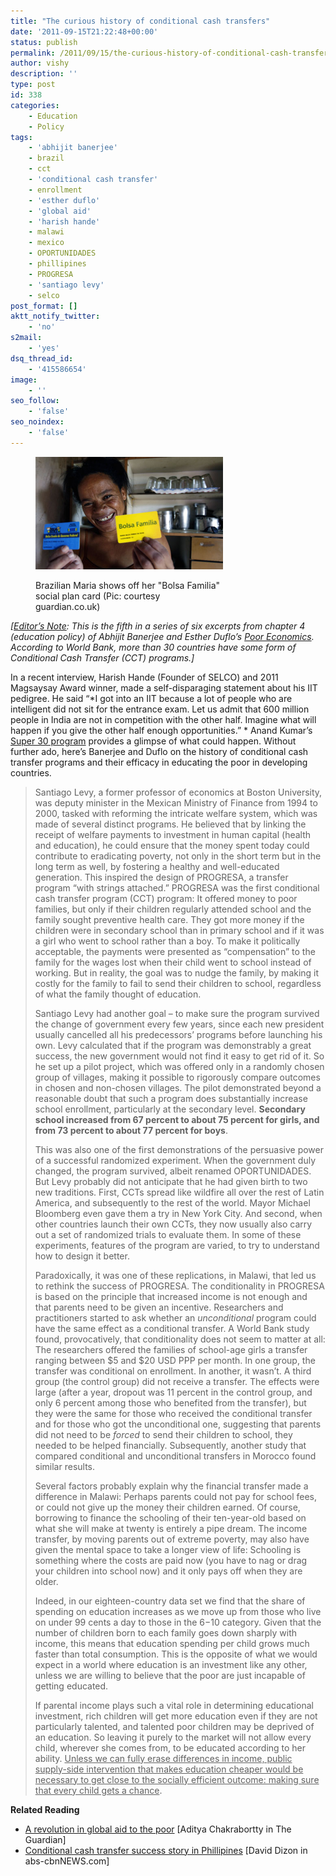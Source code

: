 ```yaml
---
title: "The curious history of conditional cash transfers"
date: '2011-09-15T21:22:48+00:00'
status: publish
permalink: /2011/09/15/the-curious-history-of-conditional-cash-transfers
author: vishy
description: ''
type: post
id: 338
categories:
    - Education
    - Policy
tags:
    - 'abhijit banerjee'
    - brazil
    - cct
    - 'conditional cash transfer'
    - enrollment
    - 'esther duflo'
    - 'global aid'
    - 'harish hande'
    - malawi
    - mexico
    - OPORTUNIDADES
    - phillipines
    - PROGRESA
    - 'santiago levy'
    - selco
post_format: []
aktt_notify_twitter:
    - 'no'
s2mail:
    - 'yes'
dsq_thread_id:
    - '415586654'
image:
    - ''
seo_follow:
    - 'false'
seo_noindex:
    - 'false'
---
```

<figure aria-describedby="caption-attachment-1281" class="wp-caption alignleft" id="attachment_1281" style="width: 300px">

[![](../../../../uploads/2011/09/Brazil-MDG-Conditional-Cash-Tran-006.jpg "Brazil-MDG-Conditional-Cash-Tran-006")](../../../../uploads/2011/09/Brazil-MDG-Conditional-Cash-Tran-006.jpg)<figcaption class="wp-caption-text" id="caption-attachment-1281">Brazilian Maria shows off her "Bolsa Familia" social plan card (Pic: courtesy guardian.co.uk)</figcaption></figure>

*\[<span style="text-decoration: underline;">Editor’s Note</span>: This is the fifth in a series of six excerpts from chapter 4 (education policy) of Abhijit Banerjee and Esther Duflo’s [Poor Economics](http://pooreconomics.com/). According to World Bank, more than 30 countries have some form of Conditional Cash Transfer (CCT) programs.\]*

In a recent interview, Harish Hande (Founder of SELCO) and 2011 Magsaysay Award winner, made a self-disparaging statement about his IIT pedigree. He said “*I got into an IIT because a lot of people who are intelligent did not sit for the entrance exam. Let us admit that 600 million people in India are not in competition with the other half. Imagine what will happen if you give the other half enough opportunities.” * Anand Kumar’s [Super 30 program](http://www.techsangam.com/2011/05/11/anand-kumars-super-30-journey/) provides a glimpse of what could happen. Without further ado, here’s Banerjee and Duflo on the history of conditional cash transfer programs and their efficacy in educating the poor in developing countries.

> Santiago Levy, a former professor of economics at Boston University, was deputy minister in the Mexican Ministry of Finance from 1994 to 2000, tasked with reforming the intricate welfare system, which was made of several distinct programs. He believed that by linking the receipt of welfare payments to investment in human capital (health and education), he could ensure that the money spent today could contribute to eradicating poverty, not only in the short term but in the long term as well, by fostering a healthy and well-educated generation. This inspired the design of PROGRESA, a transfer program “with strings attached.”  PROGRESA was the first conditional cash transfer program (CCT) program: It offered money to poor families, but only if their children regularly attended school and the family sought preventive health care. They got more money if the children were in secondary school than in primary school and if it was a girl who went to school rather than a boy. To make it politically acceptable, the payments were presented as “compensation”  to the family for the wages lost when their child went to school instead of working. But in reality, the goal was to nudge the family, by making it costly for the family to fail to send their children to school, regardless of what the family thought of education.
> 
> Santiago Levy had another goal – to make sure the program survived the change of government every few years, since each new president usually cancelled all his predecessors’ programs before launching his own. Levy calculated that if the program was demonstrably a great success, the new government would not find it easy to get rid of it. So he set up a pilot project, which was offered only in a randomly chosen group of villages, making it possible to rigorously compare outcomes in chosen and non-chosen villages. The pilot demonstrated beyond a reasonable doubt that such a program does substantially increase school enrollment, particularly at the secondary level. **Secondary school increased from 67 percent to about 75 percent for girls, and from 73 percent to about 77 percent for boys**.
> 
> This was also one of the first demonstrations of the persuasive power of a successful randomized experiment. When the government duly changed, the program survived, albeit renamed OPORTUNIDADES. But Levy probably did not anticipate that he had given birth to two new traditions. First, CCTs spread like wildfire all over the rest of Latin America, and subsequently to the rest of the world. Mayor Michael Bloomberg even gave them a try in New York City. And second, when other countries launch their own CCTs, they now usually also carry out a set of randomized trials to evaluate them. In some of these experiments, features of the program are varied, to try to understand how to design it better.
> 
> Paradoxically, it was one of these replications, in Malawi, that led us to rethink the success of PROGRESA. The conditionality in PROGRESA is based on the principle that increased income is not enough and that parents need to be given an incentive. Researchers and practitioners started to ask whether an *unconditional* program could have the same effect as a conditional transfer. A World Bank study found, provocatively, that conditionality does not seem to matter at all: The researchers offered the families of school-age girls a transfer ranging between $5 and $20 USD PPP per month. In one group, the transfer was conditional on enrollment. In another, it wasn’t. A third group (the control group) did not receive a transfer. The effects were large (after a year, dropout was 11 percent in the control group, and only 6 percent among those who benefited from the transfer), but they were the same for those who received the conditional transfer and for those who got the unconditional one, suggesting that parents did not need to be *forced* to send their children to school, they needed to be helped financially. Subsequently, another study that compared conditional and unconditional transfers in Morocco found similar results.
> 
> Several factors probably explain why the financial transfer made a difference in Malawi: Perhaps parents could not pay for school fees, or could not give up the money their children earned. Of course, borrowing to finance the schooling of their ten-year-old based on what she will make at twenty is entirely a pipe dream. The income transfer, by moving parents out of extreme poverty, may also have given the mental space to take a longer view of life: Schooling is something where the costs are paid now (you have to nag or drag your children into school now) and it only pays off when they are older.
> 
> Indeed, in our eighteen-country data set we find that the share of spending on education increases as we move up from those who live on under 99 cents a day to those in the $6-$10 category. Given that the number of children born to each family goes down sharply with income, this means that education spending per child grows much faster than total consumption. This is the opposite of what we would expect in a world where education is an investment like any other, unless we are willing to believe that the poor are just incapable of getting educated.
> 
> If parental income plays such a vital role in determining educational investment, rich children will get more education even if they are not particularly talented, and talented poor children may be deprived of an education. So leaving it purely to the market will not allow every child, wherever she comes from, to be educated according to her ability. <span style="text-decoration: underline;">Unless we can fully erase differences in income, public supply-side intervention that makes education cheaper would be necessary to get close to the socially efficient outcome: making sure that every child gets a chance</span>.

 **Related Reading**

- [A revolution in global aid to the poor](http://www.guardian.co.uk/commentisfree/2010/jun/29/revolution-global-aid-poor) \[Aditya Chakrabortty in The Guardian\]
- [Conditional cash transfer success story in Phillipines](http://www.abs-cbnnews.com/nation/07/30/10/conditional-cash-transfer-helps-pinoys-beat-poverty-trap) \[David Dizon in abs-cbnNEWS.com\]